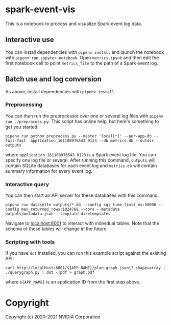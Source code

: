 # spark-event-vis

This is a notebook to process and visualize Spark event log data.

## Interactive use

You can install dependencies with `pipenv install` and launch the notebook with `pipenv run jupyter notebook`.  Open `metrics.ipynb` and then edit the first notebook cell to point `metrics_file` to the path of a Spark event log.

## Batch use and log conversion

As above, install dependencies with `pipenv install`.  

### Preprocessing

You can then run the preprocessor over one or several log files with `pipenv run ./preprocess.py`.  This script has online help, but here's something to get you started:

`pipenv run python preprocess.py --master 'local[*]' --per-app-db --fail-fast  application_161108976543_0123 --db metrics.db --outdir outputs`

where `application_161108976543_0123` is a Spark event log file.  You can specify one log file or several.  After running this command, `outputs` will contain SQLite databases for each event log and `metrics.db` will contain summary information for every event log.

### Interactive query

You can then start an API server for these databases with this command:

`pipenv run datasette outputs/*.db --config sql_time_limit_ms:50000 --config max_returned_rows:1024768 --cors --metadata outputs/metadata.json --template-dir=templates`

Navigate to [localhost:8001](localhost:8001) to interact with individual tables.  Note that the schema of these tables will change in the future.

### Scripting with tools

If you have `dot` installed, you can run this example script against the existing API:

`curl http://localhost:8001/${APP_NAME}/plan-graph.json\?_shape=array | ./querygraph.py | dot -Tpdf > graph.pdf`

where `${APP_NAME}` is an application ID from the first step above.

# Copyright

Copyright (c) 2020-2021 NVIDIA Corporation
